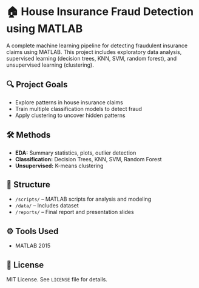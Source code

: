 # 🏠 House Insurance Fraud Detection using MATLAB

A complete machine learning pipeline for detecting fraudulent insurance claims using MATLAB. This project includes exploratory data analysis, supervised learning (decision trees, KNN, SVM, random forest), and unsupervised learning (clustering).

## 🔍 Project Goals
- Explore patterns in house insurance claims
- Train multiple classification models to detect fraud
- Apply clustering to uncover hidden patterns

## 🛠 Methods
- **EDA:** Summary statistics, plots, outlier detection
- **Classification:** Decision Trees, KNN, SVM, Random Forest
- **Unsupervised:** K-means clustering

## 📁 Structure
- `/scripts/` – MATLAB scripts for analysis and modeling
- `/data/` – Includes dataset 
- `/reports/` – Final report and presentation slides

## ⚙️ Tools Used
- MATLAB 2015

## 📄 License
MIT License. See `LICENSE` file for details.
